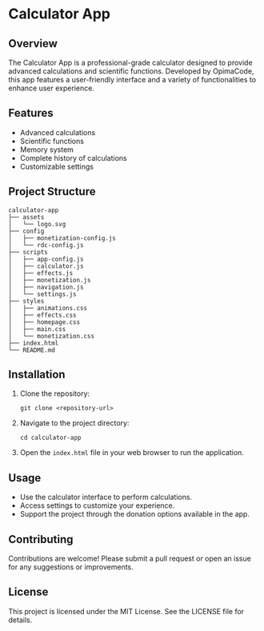# Calculator App

## Overview
The Calculator App is a professional-grade calculator designed to provide advanced calculations and scientific functions. Developed by OpimaCode, this app features a user-friendly interface and a variety of functionalities to enhance user experience.

## Features
- Advanced calculations
- Scientific functions
- Memory system
- Complete history of calculations
- Customizable settings

## Project Structure
```
calculator-app
├── assets
│   └── logo.svg
├── config
│   ├── monetization-config.js
│   └── rdc-config.js
├── scripts
│   ├── app-config.js
│   ├── calculator.js
│   ├── effects.js
│   ├── monetization.js
│   ├── navigation.js
│   └── settings.js
├── styles
│   ├── animations.css
│   ├── effects.css
│   ├── homepage.css
│   ├── main.css
│   └── monetization.css
├── index.html
└── README.md
```

## Installation
1. Clone the repository:
   ```
   git clone <repository-url>
   ```
2. Navigate to the project directory:
   ```
   cd calculator-app
   ```
3. Open the `index.html` file in your web browser to run the application.

## Usage
- Use the calculator interface to perform calculations.
- Access settings to customize your experience.
- Support the project through the donation options available in the app.

## Contributing
Contributions are welcome! Please submit a pull request or open an issue for any suggestions or improvements.

## License
This project is licensed under the MIT License. See the LICENSE file for details.